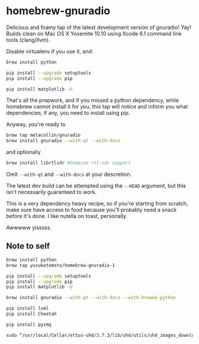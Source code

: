homebrew-gnuradio
=================

Delicious and foamy tap of the latest development version of gnuradio! Yay! Builds clean on Mac OS X Yosemite 10.10 using Xcode 6.1 command line tools (clang/llvm).

Disable virtualenv if you use it, and:

```sh
brew install python

pip install --upgrade setuptools
pip install --upgrade pip

pip install matplotlib -U
```

That's all the prepwork, and if you missed a python dependency, while homebrew cannot install it for you, this tap will notice and inform you what dependencies, if any, you need to install using pip.

Anyway, you're ready to
```sh
brew tap metacollin/gnuradio
brew install gnuradio --with-qt --with-docs
```
and optionally
```sh
brew install librtlsdr #Osmocom rtl-sdr support
```

Omit `--with-qt` and `--with-docs` at your descretion.

The latest dev build can be attempted using the `--HEAD` argument, but this isn't necessarily guaranteed to work.

This is a very dependency heavy recipe, so if you're starting from scratch, make sure have access to food because you'll probably need a snack before it's done.  I like nutella on toast, personally.

Awwwww yisssss.

## Note to self

```sh
brew install python
brew tap yusuketomoto/homebrew-gnuradio-1

pip install --upgrade setuptools
pip install --upgrade pip
pip install matplotlib -U

brew install gnuradio --with-qt --with-docs --with-brewed-python

pip install lxml
pip install Cheetah

pip install pyzmq

sudo “/usr/local/Cellar/ettus-uhd/3.7.3/lib/uhd/utils/uhd_images_downloader.py”
```
